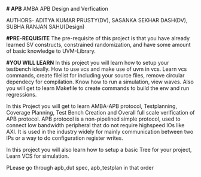 **# APB**
AMBA APB Design and Verfication

AUTHORS- ADITYA KUMAR PRUSTY(DV),
         SASANKA SEKHAR DASH(DV),
         SUBHA RANJAN SAHU(Design)

**#PRE-REQUISITE**
The pre-requisite of this project is that you have already learned SV constructs, constrained randomization, and have some amount of basic knowledge to UVM-Library.

**#YOU WILL LEARN**
In this project you will learn how to setup your testbench ideally. How to use vcs and make use of uvm in vcs. Learn vcs commands, create filelist for including your source files, remove circular dependecy for compilation.
Know how to run a simulation, view waves. Also you will get to learn Makefile to create commands to build the env and run regressions.

In this Project you will get to learn AMBA-APB protocol, Testplanning, Coverage Planning, Test Bench Creation and Overall full scale verification of APB protocol.
APB protocol is a non-pipelined simple protocol, used to connect low bandwidth peripheral that do not require highspeed IOs like AXI. It is used in the industry widely for mainly communication between two IPs or a way to do configuration register writes.

In this project you will also learn how to setup a basic Tree for your project, Learn VCS for simulation.

PLease go through apb_dut spec, apb_testplan in that order
